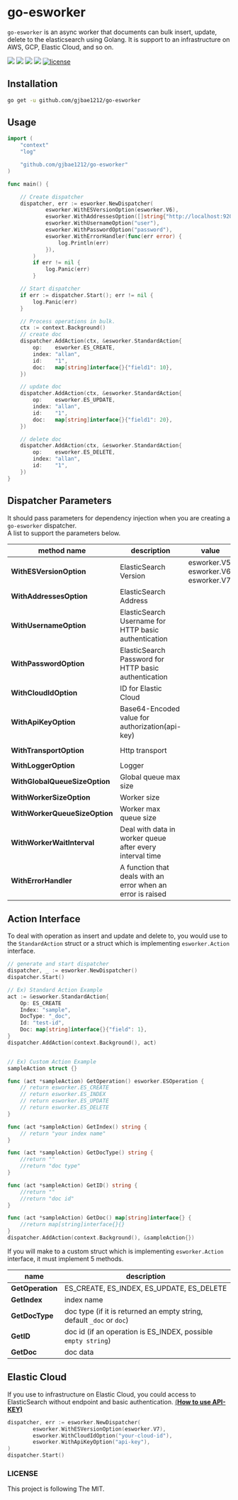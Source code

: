 # go-esworker
`go-esworker` is an async worker that documents can bulk insert, update, delete to the elasticsearch using Golang.
It is support to an infrastructure on AWS, GCP, Elastic Cloud, and so on.
<p align="left"> 
   <a href="https://hits.seeyoufarm.com"/><img src="https://hits.seeyoufarm.com/api/count/incr/badge.svg?url=https%3A%2F%2Fgithub.com%2Fgjbae1212%2Fgo-esworker"/></a>
   <a href="https://circleci.com/gh/gjbae1212/go-esworker"><img src="https://circleci.com/gh/gjbae1212/go-esworker.svg?style=svg"></a>   
   <a href="https://goreportcard.com/report/github.com/gjbae1212/go-esworker"><img src="https://goreportcard.com/badge/github.com/gjbae1212/go-esworker"/></a>         
   <a href="https://godoc.org/github.com/gjbae1212/go-esworker"><img src="https://godoc.org/github.com/gjbae1212/go-esworker?status.svg"/></a>   
   <a href="/LICENSE"><img src="https://img.shields.io/badge/license-MIT-GREEN.svg" alt="license"/></a>
</p>

## Installation
```bash
go get -u github.com/gjbae1212/go-esworker
```


## Usage
```go
import (
	"context"
	"log"

	"github.com/gjbae1212/go-esworker"
)

func main() {

	// Create dispatcher
	dispatcher, err := esworker.NewDispatcher(
    		esworker.WithESVersionOption(esworker.V6),
    		esworker.WithAddressesOption([]string{"http://localhost:9200"}),
    		esworker.WithUsernameOption("user"),
    		esworker.WithPasswordOption("password"),
    		esworker.WithErrorHandler(func(err error) {
    			log.Println(err)
    		}),
    	)
    	if err != nil {
    		log.Panic(err)
    	}

	// Start dispatcher
	if err := dispatcher.Start(); err != nil {
		log.Panic(err)
	}

	// Process operations in bulk.
	ctx := context.Background()
	// create doc
	dispatcher.AddAction(ctx, &esworker.StandardAction{
		op:    esworker.ES_CREATE,
		index: "allan",
		id:    "1",
		doc:   map[string]interface{}{"field1": 10},
	})

	// update doc
	dispatcher.AddAction(ctx, &esworker.StandardAction{
		op:    esworker.ES_UPDATE,
		index: "allan",
		id:    "1",
		doc:   map[string]interface{}{"field1": 20},
	})

	// delete doc
	dispatcher.AddAction(ctx, &esworker.StandardAction{
		op:    esworker.ES_DELETE,
		index: "allan",
		id:    "1",
	})
}

```


## Dispatcher Parameters
It should pass parameters for dependency injection when you are creating a `go-esworker` dispatcher.  
A list to support the parameters below.  

| method name | description | value | state |
|-------------|-------------|-------|-------|
| **WithESVersionOption** | ElasticSearch Version | esworker.V5, esworker.V6, esworker.V7 | default `V6` |
| **WithAddressesOption** | ElasticSearch Address | | default `http://localhost:9200` |
| **WithUsernameOption** | ElasticSearch Username for HTTP basic authentication| | optional |
| **WithPasswordOption** | ElasticSearch Password for HTTP basic authentication | | optional |
| **WithCloudIdOption**  | ID for Elastic Cloud | | optional |
| **WithApiKeyOption**  | Base64-Encoded value for authorization(api-key) | | optional(if set, overrides username and password) |
| **WithTransportOption** | Http transport | | default `http default transport` |
| **WithLoggerOption** | Logger | | optional |
| **WithGlobalQueueSizeOption** | Global queue max size | | default `5000` |
| **WithWorkerSizeOption** | Worker size | | default `5` |
| **WithWorkerQueueSizeOption** | Worker max queue size | | default `5` |
| **WithWorkerWaitInterval** | Deal with data in worker queue after every interval time | | default `2 * time.Second` |
| **WithErrorHandler** | A function that deals with an error when an error is raised | | optional |  


## Action Interface
To deal with operation as insert and update and delete to, you would use to the `StandardAction` struct or a struct which is implementing `esworker.Action` interface.
```go
// generate and start dispatcher 
dispatcher, _ := esworker.NewDispatcher()
dispatcher.Start()

// Ex) Standard Action Example
act := &esworker.StandardAction{
	Op: ES_CREATE
	Index: "sample",
	DocType: "_doc",
	Id: "test-id",
	Doc: map[string]interface{}{"field": 1},
}
dispatcher.AddAction(context.Background(), act)


// Ex) Custom Action Example
sampleAction struct {}

func (act *sampleAction) GetOperation() esworker.ESOperation {
	// return esworker.ES_CREATE
	// return esworker.ES_INDEX
	// return esworker.ES_UPDATE
	// return esworker.ES_DELETE    
}

func (act *sampleAction) GetIndex() string {
	// return "your index name"
}

func (act *sampleAction) GetDocType() string {
	//return ""
	//return "doc type"	
}

func (act *sampleAction) GetID() string {
	//return ""
	//return "doc id"		
}

func (act *sampleAction) GetDoc() map[string]interface{} {
	//return map[string]interface{}{}
}
dispatcher.AddAction(context.Background(), &sampleAction{})

``` 
If you will make to a custom struct which is implementing `esworker.Action` interface, it must implement 5 methods.  

| name          | description |
|---------------|----------------------------------------------|
| **GetOperation**  |  ES_CREATE, ES_INDEX, ES_UPDATE, ES_DELETE |
| **GetIndex**      |  index name |
| **GetDocType**    |  doc type (if it is returned an empty string, default `_doc` or `doc`) |
| **GetID**         |  doc id (if an operation is ES_INDEX, possible `empty string`) |
| **GetDoc**        |  doc data |


## Elastic Cloud
If you use to infrastructure on Elastic Cloud, you could access to ElasticSearch without endpoint and basic authentication.
[(**How to use API-KEY)**](https://www.elastic.co/guide/en/elasticsearch/reference/current/security-api-create-api-key.html)
```go
dispatcher, err := esworker.NewDispatcher(
		esworker.WithESVersionOption(esworker.V7),
		esworker.WithCloudIdOption("your-cloud-id"),
		esworker.WithApiKeyOption("api-key"),
)
dispatcher.Start()
```
 
### LICENSE
This project is following The MIT.

